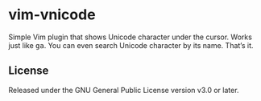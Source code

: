# vim-vnicode

Simple Vim plugin that shows Unicode character under the cursor. Works just
like <kbd>g</kbd><kbd>a</kbd>. You can even search Unicode character by its name. That’s it.

## License

Released under the GNU General Public License version v3.0 or later.
